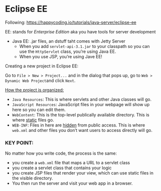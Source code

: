 # Eclipse EE 

Following: https://happycoding.io/tutorials/java-server/eclipse-ee



EE: stands for *Enterprise Edition* aka you have tools for server development

- Java EE: .jar files, an dstuff taht comes with Jetty Server
  - When you add `servlet-api-3.1.jar` to your classpath so you can use the `HttpServlet` class, you’re using Java EE. 
  - When you use JSP, you’re using Jave EE!



Creating a new project in Eclipse EE: 

Go to `File > New > Project...` and in the dialog that pops up, go to `Web > Dynamic Web Project`and click `Next`.



<u>How the project is organized:</u>

- `Java Resources`: This is where servlets and other Java classes will go.
- `JavaScript Resources`: JavaScript files in your webpage will show up here so you can edit them.
- `WebContent`: This is the top-level publically available directory. This is where <u>static</u> files go.
- `WEB-INF`: Files in here are <u>hidden</u> from public access. This is where `web.xml` and other files you don’t want users to access directly will go.



### KEY POINT:

No matter how you write code, the process is the same:

- you create a `web.xml` file that maps a URL to a servlet class
- you create a servlet class that contains your logic
-  you create JSP files that render your view, which can use static files in the visible directory. 
- You then run the server and visit your web app in a browser.
